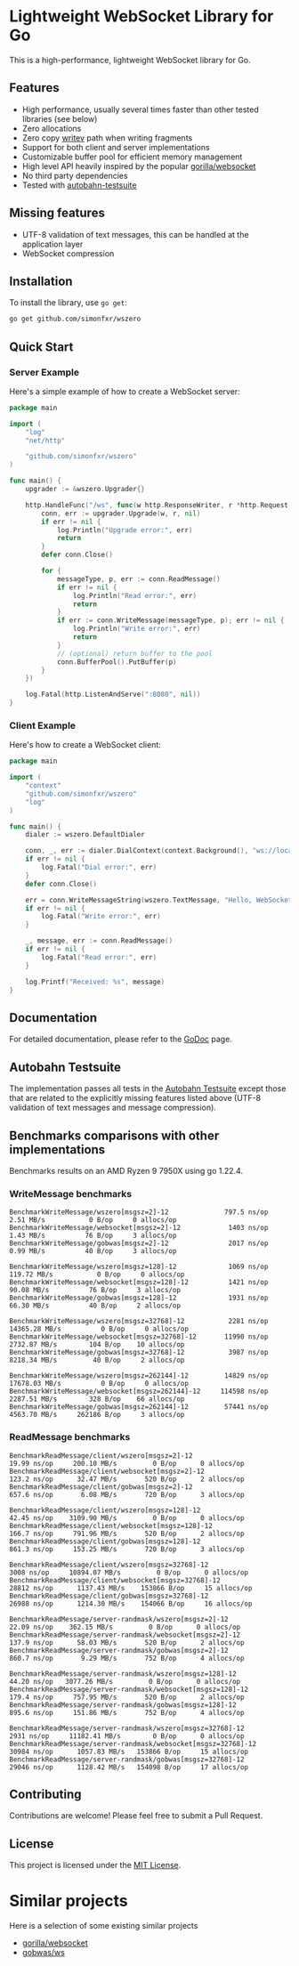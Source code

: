 # Lightweight WebSocket Library for Go

This is a high-performance, lightweight WebSocket library for Go.

## Features

- High performance, usually several times faster than other tested libraries (see below)
- Zero allocations
- Zero copy [writev](https://pkg.go.dev/net#Buffers) path when writing fragments 
- Support for both client and server implementations
- Customizable buffer pool for efficient memory management
- High level API heavily inspired by the popular [gorilla/websocket](https://github.com/gorilla/websocket)
- No third party dependencies
- Tested with [autobahn-testsuite](https://github.com/crossbario/autobahn-testsuite)

## Missing features

- UTF-8 validation of text messages, this can be handled at the application layer
- WebSocket compression

## Installation

To install the library, use `go get`:

```bash
go get github.com/simonfxr/wszero
```

## Quick Start

### Server Example

Here's a simple example of how to create a WebSocket server:

```go
package main

import (
	"log"
	"net/http"

	"github.com/simonfxr/wszero"
)

func main() {
	upgrader := &wszero.Upgrader{}

	http.HandleFunc("/ws", func(w http.ResponseWriter, r *http.Request) {
		conn, err := upgrader.Upgrade(w, r, nil)
		if err != nil {
			log.Println("Upgrade error:", err)
			return
		}
		defer conn.Close()

		for {
			messageType, p, err := conn.ReadMessage()
			if err != nil {
				log.Println("Read error:", err)
				return
			}
			if err := conn.WriteMessage(messageType, p); err != nil {
				log.Println("Write error:", err)
				return
			}
			// (optional) return buffer to the pool
			conn.BufferPool().PutBuffer(p)
		}
	})

	log.Fatal(http.ListenAndServe(":8080", nil))
}
```

### Client Example

Here's how to create a WebSocket client:

```go
package main

import (
	"context"
	"github.com/simonfxr/wszero"
	"log"
)

func main() {
	dialer := wszero.DefaultDialer

	conn, _, err := dialer.DialContext(context.Background(), "ws://localhost:8080/ws", nil)
	if err != nil {
		log.Fatal("Dial error:", err)
	}
	defer conn.Close()

	err = conn.WriteMessageString(wszero.TextMessage, "Hello, WebSocket!")
	if err != nil {
		log.Fatal("Write error:", err)
	}

	_, message, err := conn.ReadMessage()
	if err != nil {
		log.Fatal("Read error:", err)
	}

	log.Printf("Received: %s", message)
}
```

## Documentation

For detailed documentation, please refer to the [GoDoc](https://pkg.go.dev/github.com/simonfxr/wszero) page.

## Autobahn Testsuite

The implementation passes all tests in the [Autobahn Testsuite](https://github.com/crossbario/autobahn-testsuite) except those that are related to the explicitly missing features listed above (UTF-8 validation of text messages and message compression).

## Benchmarks comparisons with other implementations

Benchmarks results on an AMD Ryzen 9 7950X using go 1.22.4.

### WriteMessage benchmarks

```
BenchmarkWriteMessage/wszero[msgsz=2]-12              797.5 ns/op         2.51 MB/s           0 B/op     0 allocs/op
BenchmarkWriteMessage/websocket[msgsz=2]-12            1403 ns/op         1.43 MB/s          76 B/op     3 allocs/op
BenchmarkWriteMessage/gobwas[msgsz=2]-12               2017 ns/op         0.99 MB/s          40 B/op     3 allocs/op

BenchmarkWriteMessage/wszero[msgsz=128]-12             1069 ns/op       119.72 MB/s           0 B/op     0 allocs/op
BenchmarkWriteMessage/websocket[msgsz=128]-12          1421 ns/op        90.08 MB/s          76 B/op     3 allocs/op
BenchmarkWriteMessage/gobwas[msgsz=128]-12             1931 ns/op        66.30 MB/s          40 B/op     2 allocs/op

BenchmarkWriteMessage/wszero[msgsz=32768]-12           2281 ns/op      14365.28 MB/s          0 B/op     0 allocs/op
BenchmarkWriteMessage/websocket[msgsz=32768]-12       11990 ns/op       2732.87 MB/s        104 B/op    10 allocs/op
BenchmarkWriteMessage/gobwas[msgsz=32768]-12           3987 ns/op       8218.34 MB/s         40 B/op     2 allocs/op

BenchmarkWriteMessage/wszero[msgsz=262144]-12         14829 ns/op      17678.03 MB/s          0 B/op     0 allocs/op
BenchmarkWriteMessage/websocket[msgsz=262144]-12     114598 ns/op       2287.51 MB/s        328 B/op    66 allocs/op
BenchmarkWriteMessage/gobwas[msgsz=262144]-12         57441 ns/op       4563.70 MB/s     262186 B/op     3 allocs/op
```

### ReadMessage benchmarks

```
BenchmarkReadMessage/client/wszero[msgsz=2]-12                        19.99 ns/op     200.10 MB/s         0 B/op      0 allocs/op
BenchmarkReadMessage/client/websocket[msgsz=2]-12                     123.2 ns/op      32.47 MB/s       520 B/op      2 allocs/op
BenchmarkReadMessage/client/gobwas[msgsz=2]-12                        657.6 ns/op       6.08 MB/s       720 B/op      3 allocs/op
                                                              
BenchmarkReadMessage/client/wszero[msgsz=128]-12                      42.45 ns/op    3109.90 MB/s         0 B/op      0 allocs/op
BenchmarkReadMessage/client/websocket[msgsz=128]-12                   166.7 ns/op     791.96 MB/s       520 B/op      2 allocs/op
BenchmarkReadMessage/client/gobwas[msgsz=128]-12                      861.3 ns/op     153.25 MB/s       720 B/op      3 allocs/op
                                                              
BenchmarkReadMessage/client/wszero[msgsz=32768]-12                   3008 ns/op     10894.07 MB/s         0 B/op      0 allocs/op
BenchmarkReadMessage/client/websocket[msgsz=32768]-12               28812 ns/op      1137.43 MB/s    153866 B/op     15 allocs/op
BenchmarkReadMessage/client/gobwas[msgsz=32768]-12                  26988 ns/op      1214.30 MB/s    154066 B/op     16 allocs/op

BenchmarkReadMessage/server-randmask/wszero[msgsz=2]-12               22.09 ns/op    362.15 MB/s         0 B/op      0 allocs/op
BenchmarkReadMessage/server-randmask/websocket[msgsz=2]-12           137.9 ns/op      58.03 MB/s       520 B/op      2 allocs/op
BenchmarkReadMessage/server-randmask/gobwas[msgsz=2]-12              860.7 ns/op       9.29 MB/s       752 B/op      4 allocs/op
                                                                   
BenchmarkReadMessage/server-randmask/wszero[msgsz=128]-12             44.20 ns/op   3077.26 MB/s         0 B/op      0 allocs/op
BenchmarkReadMessage/server-randmask/websocket[msgsz=128]-12         179.4 ns/op     757.95 MB/s       520 B/op      2 allocs/op
BenchmarkReadMessage/server-randmask/gobwas[msgsz=128]-12            895.6 ns/op     151.86 MB/s       752 B/op      4 allocs/op
                                                                   
BenchmarkReadMessage/server-randmask/wszero[msgsz=32768]-12         2931 ns/op     11182.41 MB/s        0 B/op      0 allocs/op
BenchmarkReadMessage/server-randmask/websocket[msgsz=32768]-12     30984 ns/op      1057.83 MB/s   153866 B/op     15 allocs/op
BenchmarkReadMessage/server-randmask/gobwas[msgsz=32768]-12        29046 ns/op      1128.42 MB/s   154098 B/op     17 allocs/op
```

## Contributing

Contributions are welcome! Please feel free to submit a Pull Request.

## License

This project is licensed under the [MIT License](LICENSE).

# Similar projects

Here is a selection of some existing similar projects

- [gorilla/websocket](https://github.com/gorilla/websocket)
- [gobwas/ws](https://github.com/gobwas/ws)
